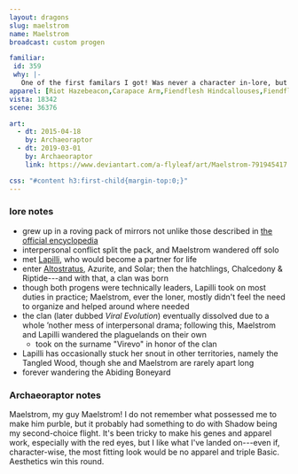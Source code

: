```yaml
---
layout: dragons
slug: maelstrom
name: Maelstrom
broadcast: custom progen

familiar:
 id: 359
 why: |-
   One of the first familars I got! Was never a character in-lore, but it stuck.
apparel: [Riot Hazebeacon,Carapace Arm,Fiendflesh Hindcallouses,Fiendflesh Tailspine,Cartographer]
vista: 18342
scene: 36376

art:
  - dt: 2015-04-18
    by: Archaeoraptor
  - dt: 2019-03-01
    by: Archaeoraptor
    link: https://www.deviantart.com/a-flyleaf/art/Maelstrom-791945417

css: "#content h3:first-child{margin-top:0;}"
---
```

### lore notes
- grew up in a roving pack of mirrors not unlike those described in [the official encyclopedia](https://www1.flightrising.com/wiki/wiki/article/mirror-dragons)
- interpersonal conflict split the pack, and Maelstrom wandered off solo
- met [Lapilli](lapilli), who would become a partner for life
- enter [Altostratus](altostratus), Azurite, and Solar; then the hatchlings, Chalcedony & Riptide---and with that, a clan was born
- though both progens were technically leaders, Lapilli took on most duties in practice; Maelstrom, ever the loner, mostly didn't feel the need to organize and helped around where needed
- the clan (later dubbed <i>Viral&nbsp;Evolution</i>) eventually dissolved due to a whole ’nother mess of interpersonal drama; following this, Maelstrom and Lapilli wandered the plaguelands on their own
	- took on the surname "Virevo" in honor of the clan
- Lapilli has occasionally stuck her snout in other territories, namely the Tangled&nbsp;Wood, though she and Maelstrom are rarely apart long
- forever wandering the Abiding&nbsp;Boneyard

### Archaeoraptor notes
Maelstrom, my guy Maelstrom! I do not remember what possessed me to make him purble, but it probably had something to do with Shadow being my second-choice flight. It's been tricky to make his genes and apparel work, especially with the red eyes, but I like what I've landed on---even if, character-wise, the most fitting look would be no apparel and triple Basic. Aesthetics win this round.